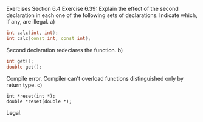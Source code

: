 Exercises Section 6.4
Exercise 6.39: Explain the effect of the second declaration in each one of
the following sets of declarations. Indicate which, if any, are illegal.
a) 
```c++
int calc(int, int);
int calc(const int, const int);
```
Second declaration redeclares the function.
b) 
```c++
int get();
double get();
```
Compile error. Compiler can't overload functions distinguished only by return type.
c) 
```
int *reset(int *);
double *reset(double *);
```
Legal.
